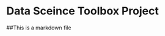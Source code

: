 Data Sceince Toolbox Project
========================================================

##This is a markdown file
